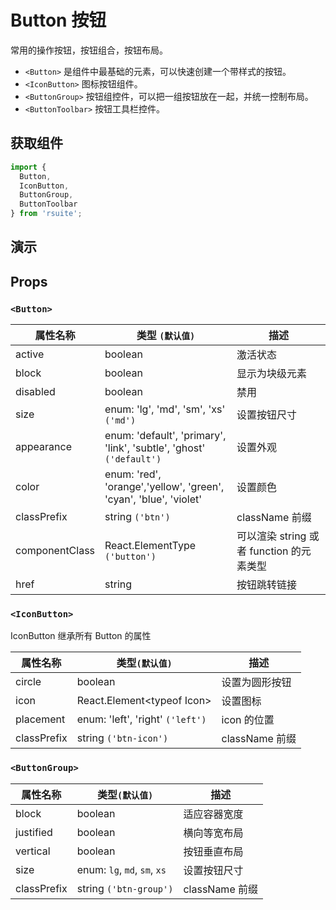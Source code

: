 # Button 按钮 [<i class="icon icon-edit2" ></i>](https://github.com/rsuite/rsuite.github.io/blob/master/src/components/button/index.md)

常用的操作按钮，按钮组合，按钮布局。


- `<Button>` 是组件中最基础的元素，可以快速创建一个带样式的按钮。
- `<IconButton>` 图标按钮组件。
- `<ButtonGroup>` 按钮组控件，可以把一组按钮放在一起，并统一控制布局。
- `<ButtonToolbar>` 按钮工具栏控件。


## 获取组件


```js
import {
  Button,
  IconButton,
  ButtonGroup,
  ButtonToolbar
} from 'rsuite';
```


## 演示

<!--{demo}-->


## Props

### `<Button>`

| 属性名称       | 类型 `(默认值)`                                                          | 描述                                     |
| -------------- | ------------------------------------------------------------------------ | ---------------------------------------- |
| active         | boolean                                                                  | 激活状态                                 |
| block          | boolean                                                                  | 显示为块级元素                           |
| disabled       | boolean                                                                  | 禁用                                     |
| size           | enum: 'lg', 'md', 'sm', 'xs' `('md')`                                    | 设置按钮尺寸                             |
| appearance     | enum: 'default', 'primary', 'link', 'subtle', 'ghost'<br/> `('default')` | 设置外观                                 |
| color          | enum: 'red', 'orange','yellow', 'green', <br/>'cyan', 'blue', 'violet'   | 设置颜色                                 |
| classPrefix    | string `('btn')`                                                         | className 前缀                           |
| componentClass | React.ElementType `('button')`                                           | 可以渲染 string 或者 function 的元素类型 |
| href           | string                                                                   | 按钮跳转链接                             |



### `<IconButton>`

IconButton 继承所有 Button 的属性

| 属性名称    | 类型`(默认值)`                   | 描述           |
| ----------- | -------------------------------- | -------------- |
| circle      | boolean                          | 设置为圆形按钮 |
| icon        | React.Element&lt;typeof Icon&gt; | 设置图标       |
| placement   | enum: 'left', 'right' `('left')` | icon 的位置    |
| classPrefix | string `('btn-icon')`            | className 前缀 |

### `<ButtonGroup>`

| 属性名称    | 类型`(默认值)`               | 描述           |
| ----------- | ---------------------------- | -------------- |
| block       | boolean                      | 适应容器宽度   |
| justified   | boolean                      | 横向等宽布局   |
| vertical    | boolean                      | 按钮垂直布局   |
| size        | enum: `lg`, `md`, `sm`, `xs` | 设置按钮尺寸   |
| classPrefix | string `('btn-group')`       | className 前缀 |